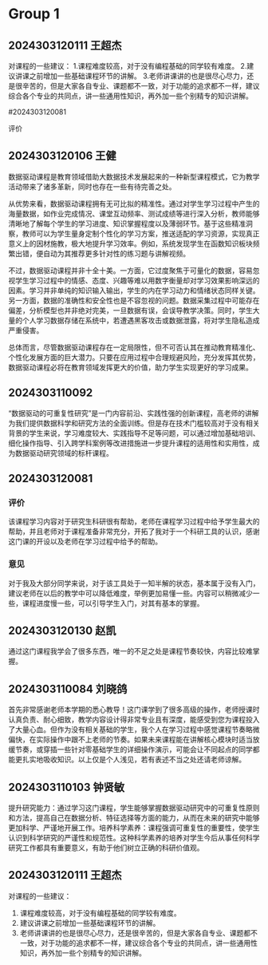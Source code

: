 # Group 1

## 2024303120111 王超杰
对课程的一些建议：
1.课程难度较高，对于没有编程基础的同学较有难度。
2.建议讲课之前增加一些基础课程环节的讲解。
3.老师讲课讲的也是很尽心尽力，还是很辛苦的，但是大家各自专业、课题都不一致，对于功能的追求都不一样，建议综合各个专业的共同点，讲一些通用性知识，再外加一些个别精专的知识讲解。

#2024303120081

评价
## 2024303120106 王健

数据驱动课程是教育领域借助大数据技术发展起来的一种新型课程模式，它为教学活动带来了诸多革新，同时也存在一些有待完善之处。

从优势来看，数据驱动课程拥有无可比拟的精准性。通过对学生学习过程中产生的海量数据，如作业完成情况、课堂互动频率、测试成绩等进行深入分析，教师能够清晰地了解每个学生的学习进度、知识掌握程度以及薄弱环节。基于这些精准洞察，教师可以为学生量身定制个性化的学习方案，推送适配的学习资源，实现真正意义上的因材施教，极大地提升学习效率。例如，系统发现学生在函数知识板块频繁出错，便自动为其推荐更多针对性的练习题与讲解视频。

不过，数据驱动课程并非十全十美。一方面，它过度聚焦于可量化的数据，容易忽视学生学习过程中的情感、态度、兴趣等难以用数字衡量却对学习效果影响深远的因素。学习并非单纯的知识输入输出，学生的内在学习动力和情绪状态同样关键。另一方面，数据的准确性和安全性也是不容忽视的问题。数据采集过程中可能存在偏差，分析模型也并非绝对完美，一旦数据有误，会误导教学决策。同时，学生大量的个人学习数据存储在系统中，若遭遇黑客攻击或数据泄露，将对学生隐私造成严重侵害。

总体而言，尽管数据驱动课程存在一定局限性，但不可否认其在推动教育精准化、个性化发展方面的巨大潜力。只要在应用过程中合理规避风险，充分发挥其优势，数据驱动课程必将在教育领域发挥更大的价值，助力学生实现更好的学习成果。

## 2024303110092

“数据驱动的可重复性研究”是一门内容前沿、实践性强的创新课程，高老师的讲解为我们提供数据科学和研究方法的全面训练。但是存在技术门槛较高对于没有相关背景的学生来说，学习难度较大、实践指导不足等问题，可以通过增加基础培训、细化操作指导、引入跨学科案例等改进措施进一步提升课程的适用性和实用性，成为数据驱动研究领域的标杆课程。

## 2024303120081

### 评价

该课程学习内容对于研究生科研很有帮助，老师在课程学习过程中给予学生最大的帮助，并且老师对于课程准备非常充分，开拓了我对于一个科研工具的认识，感谢这门课的开设以及老师在学习过程中给予的帮助。

### 意见

对于我及大部分同学来说，对于该工具处于一知半解的状态，基本属于没有入门，建议老师在以后的教学中可以降低难度，举例更加易懂一些。内容可以稍微减少一些，课程进度慢一些，可以引导学生入门，对其有基本的掌握。

## 2024303120130 赵凯
通过这门课程我学会了很多东西，唯一的不足之处是课程节奏较快，内容比较难掌握。

## 2024303110084 刘晓鸽

首先非常感谢老师本学期的悉心教导！这门课学到了很多高级的操作，老师授课时认真负责、耐心细致，教学内容设计得非常专业且有深度，能感受到您为课程投入了大量心血。但作为没有相关基础的学生，我个人在学习过程中感觉课程节奏略微偏快，在实际操作中跟不上老师的节奏。如果未来课程能在讲解核心模块时适当放缓节奏，或穿插一些针对零基础学生的详细操作演示，可能会让不同起点的同学都能更扎实地吸收知识。以上仅是个人浅见，若有表述不当之处还请老师谅解。

## 2024303110103 钟贤敏

提升研究能力：通过学习这门课程，学生能够掌握数据驱动研究中的可重复性原则和方法，提高自己在数据分析、特征选择等方面的能力，从而在未来的研究中能够更加科学、严谨地开展工作。培养科学素养：课程强调可重复性的重要性，使学生认识到科学研究的严谨性和规范性。这种科学素养的培养对学生今后从事任何科学研究工作都具有重要意义，有助于他们树立正确的科研价值观。

## 2024303120111 王超杰

对课程的一些建议：

1. 课程难度较高，对于没有编程基础的同学较有难度。
2. 建议讲课之前增加一些基础课程环节的讲解。
3. 老师讲课讲的也是很尽心尽力，还是很辛苦的，但是大家各自专业、课题都不一致，对于功能的追求都不一样，建议综合各个专业的共同点，讲一些通用性知识，再外加一些个别精专的知识讲解。
